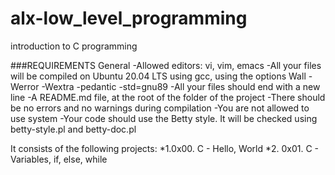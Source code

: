# alx-low_level_programming
introduction to C programming

###REQUIREMENTS
General
-Allowed editors: vi, vim, emacs
-All your files will be compiled on Ubuntu 20.04 LTS using gcc, using the options Wall -Werror -Wextra -pedantic -std=gnu89
-All your files should end with a new line
-A README.md file, at the root of the folder of the project
-There should be no errors and no warnings during compilation
-You are not allowed to use system
-Your code should use the Betty style. It will be checked using betty-style.pl and betty-doc.pl


It consists of the following projects:
*1.0x00. C - Hello, World
*2. 0x01. C - Variables, if, else, while

